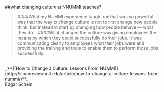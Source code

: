<!-- .slide: data-background="resources/footer.svg" data-background-size="contain" data-background-position="bottom"  -->

##what changing culture at NNUMMI teaches?

> ####What my NUMMI experience taught me that was so powerful was that the way to change culture is not to first change how people think, but instead to start by changing how people behave — what they do... <!-- .element: style="font-size: 80%" -->
> ####What changed the culture was giving employees the means by which they could successfully do their jobs.  It was communicating clearly to employees what their jobs were and providing the training and tools to enable them to perform those jobs successfully. <!-- .element: style="font-size: 80%" -->

<br>
_**[(How to Change a Culture: Lessons From NUMMI)](http://sloanreview.mit.edu/article/how-to-change-a-culture-lessons-from-nummi/)**_

<aside class="notes">
  Edgar Schein
</aside>
<br/>
<br/>
<br/>
<br/>
<br/>
<br/>
<br/>
<br/>
<br/>
<br/>
<br/>
<br/>
<br/>
<br/>
<br/>
<br/>
<br/>
<br/>
<br/>
<br/>
<br/>
<br/>
<br/>
<br/>
<br/>
<br/>
<br/>
<br/>
